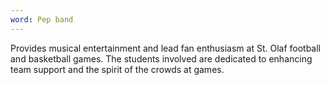 ```yaml
---
word: Pep band
---
```


  Provides musical entertainment and lead fan enthusiasm at St. Olaf football and basketball games. The students involved are dedicated to enhancing team support and the spirit of the crowds at games.
